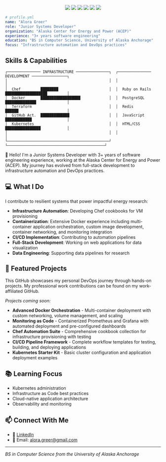 <div align="center">

![](https://img.shields.io/badge/Chef-F09820?style=flat&logo=chef&logoColor=white)
![](https://img.shields.io/badge/Docker-2496ED?style=flat&logo=docker&logoColor=white)
![](https://img.shields.io/badge/Ruby_on_Rails-CC0000?style=flat&logo=ruby-on-rails&logoColor=white)
![](https://img.shields.io/badge/Terraform-7B42BC?style=flat&logo=terraform&logoColor=white)
![](https://img.shields.io/badge/GitHub_Actions-2088FF?style=flat&logo=github-actions&logoColor=white)
![](https://img.shields.io/badge/Kubernetes-326CE5?style=flat&logo=kubernetes&logoColor=white)

</div>

```yaml
# profile.yml
name: "Alora Greer"
role: "Junior Systems Developer"
organization: "Alaska Center for Energy and Power (ACEP)"
experience: "3+ years software engineering"
education: "BS in Computer Science, University of Alaska Anchorage"
focus: "Infrastructure automation and DevOps practices"
```

## Skills & Capabilities

```
┌─────────────── INFRASTRUCTURE ───────────────┐  ┌─────────────── DEVELOPMENT ────────────────┐
│                                              │  │                                            │
│  Chef         ████████                       │  │  Ruby on Rails ███████████████████         │
│  Docker       ██████████████████             │  │  PostgreSQL    ██████████████              │
│  Terraform                                   │  │  Redis         ██████                      │
│  GitHub Act.  █████████████                  │  │  JavaScript    ████████████                │
│  Kubernetes                                  │  │  HTML/CSS      ████████████████            │
│                                              │  │                                            │
└──────────────────────────────────────────────┘  └────────────────────────────────────────────┘
```

👋 Hello! I'm a Junior Systems Developer with 3+ years of software engineering experience, working at the Alaska Center for Energy and Power (ACEP). My journey has evolved from full-stack development to infrastructure automation and DevOps practices.

## 💻 What I Do

I contribute to resilient systems that power impactful energy research:

- **Infrastructure Automation**: Developing Chef cookbooks for VM provisioning
- **Containerization**: Extensive Docker experience including multi-container application orchestration, custom image development, container networking, and monitoring integration
- **CI/CD Implementation**: Contributing to automation pipelines
- **Full-Stack Development**: Working on web applications for data visualization
- **Data Engineering**: Supporting data pipelines for research

## 🚀 Featured Projects

This GitHub showcases my personal DevOps journey through hands-on projects. My professional work contributions can be found on my work-affiliated GitHub.

*Projects coming soon:*
- **Advanced Docker Orchestration** - Multi-container deployment with custom networking, volume management, and scaling
- **Monitoring as Code** - Containerized Prometheus and Grafana with automated deployment and pre-configured dashboards
- **Chef Automation Suite** - Comprehensive cookbook collection for infrastructure provisioning with testing
- **CI/CD Pipeline Framework** - Complete workflow templates for testing, building, and deploying applications
- **Kubernetes Starter Kit** - Basic cluster configuration and application deployment examples

## 📚 Learning Focus

- Kubernetes administration
- Infrastructure as Code best practices
- Cloud-native application architecture
- Observability and monitoring

## 📫 Connect With Me

- 💼 [LinkedIn](https://linkedin.com/in/alora-greer)
- 📧 Email: alora.greer@gmail.com

---
*BS in Computer Science from the University of Alaska Anchorage*
